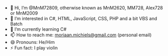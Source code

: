 - 👋 Hi, I’m @MnM72809, otherwise known as MnM2620, MM728, Alex728 or MnM2009
- 👀 I’m interested in C#, HTML, JavaScript, CSS, PHP and a bit VBS and Batch
- 🌱 I’m currently learning C#
- 📫 How to reach me: moriaan.michiels@gmail.com (personal email)
- 😄 Pronouns: He/Him
- ⚡ Fun fact: I play violin

<!---
MnM72809/MnM72809 is a ✨ special ✨ repository because its `README.md` (this file) appears on your GitHub profile.
You can click the Preview link to take a look at your changes.


- 💞️ I’m looking to collaborate on ...
--->
